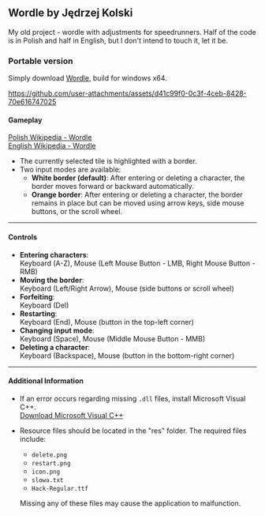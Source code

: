 ## Wordle by Jędrzej Kolski
My old project - wordle with adjustments for speedrunners. Half of the code is in Polish and half in English, but I don't intend to touch it, let it be.

### Portable version
Simply download [Wordle](wordle.zip), build for windows x64.

https://github.com/user-attachments/assets/d41c99f0-0c3f-4ceb-8428-70e616747025

#### Gameplay  
[Polish Wikipedia - Wordle](https://pl.wikipedia.org/wiki/Wordle)  
[English Wikipedia - Wordle](https://en.wikipedia.org/wiki/Wordle)

- The currently selected tile is highlighted with a border.  
- Two input modes are available:  
  - **White border (default)**: After entering or deleting a character, the border moves forward or backward automatically.  
  - **Orange border**: After entering or deleting a character, the border remains in place but can be moved using arrow keys, side mouse buttons, or the scroll wheel.

---

#### Controls  

- **Entering characters**:  
  Keyboard (A-Z), Mouse (Left Mouse Button - LMB, Right Mouse Button - RMB)  
- **Moving the border**:  
  Keyboard (Left/Right Arrow), Mouse (side buttons or scroll wheel)  
- **Forfeiting**:  
  Keyboard (Del)  
- **Restarting**:  
  Keyboard (End), Mouse (button in the top-left corner)  
- **Changing input mode**:  
  Keyboard (Space), Mouse (Middle Mouse Button - MMB)  
- **Deleting a character**:  
  Keyboard (Backspace), Mouse (button in the bottom-right corner)  

---

#### Additional Information  

- If an error occurs regarding missing `.dll` files, install Microsoft Visual C++.  
  [Download Microsoft Visual C++](https://www.microsoft.com/pl-pl/download/details.aspx?id=48145)  
- Resource files should be located in the "res" folder. The required files include:  
  - `delete.png`  
  - `restart.png`  
  - `icon.png`  
  - `slowa.txt`  
  - `Hack-Regular.ttf`  

  Missing any of these files may cause the application to malfunction.

